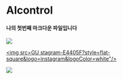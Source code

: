# AIcontrol

#### 나의 첫번째 마크다운 파일입니다


<img src="https://img.shields.io/badge/GU stagram-E4405F?style=flat-square&logo=instagram&logoColor=white"/>

<a href="https://www.instagram.com/gu_gubin/"><img src=GU stagram-E4405F?style=flat-square&logo=instagram&logoColor=white"/></a>
 

<a href="https://www.instagram.com/gu_gubin/" target="_blank"><img src="https://img.shields.io/badge/GU stagram-E4405F?style=flat-square&logo=instagram&logoColor=white"/></a>
